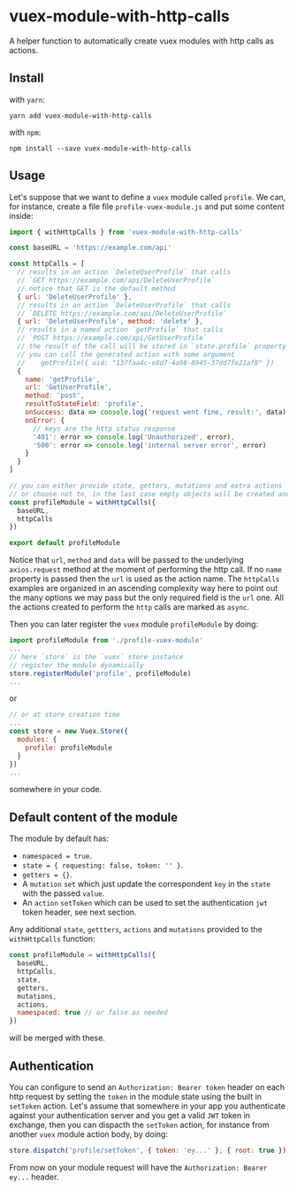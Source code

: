 # vuex-module-with-http-calls

A helper function to automatically create vuex modules with http calls as actions.

## Install

with `yarn`:
```
yarn add vuex-module-with-http-calls
```

with `npm`:
```
npm install --save vuex-module-with-http-calls
```
## Usage

Let's suppose that we want to define a `vuex` module called `profile`. We can, for instance, create a file file `profile-vuex-module.js` and put some content inside:

```javascript
import { withHttpCalls } from 'vuex-module-with-http-calls'

const baseURL = 'https://example.com/api'

const httpCalls = [
  // results in an action `DeleteUserProfile` that calls
  // `GET https://example.com/api/DeleteUserProfile`
  // notice that GET is the default method
  { url: 'DeleteUserProfile' },
  // results in an action `DeleteUserProfile` that calls 
  // `DELETE https://example.com/api/DeleteUserProfile`
  { url: 'DeleteUserProfile', method: 'delete' },
  // results in a named action `getProfile` that calls 
  // `POST https://example.com/api/GetUserProfile`
  // the result of the call will be stored in `state.profile` property
  // you can call the generated action with some argument
  //    getProfile({ uid: "137faa4c-e8d7-4a98-8945-37dd7fe21af8" })
  {
    name: 'getProfile',
    url: 'GetUserProfile',
    method: 'post',
    resultToStateField: 'profile',
    onSuccess: data => console.log('request went fine, result:', data)
    onError: {
      // keys are the http status response
      '401': error => console.log('Unauthorized', error),
      '500': error => console.log('internal server error', error)
    }
  }
]

// you can either provide state, getters, mutations and extra actions
// or choose not to, in the last case empty objects will be created and used
const profileModule = withHttpCalls({
  baseURL,
  httpCalls
})

export default profileModule
```
Notice that `url`, `method` and `data` will be passed to the underlying `axios.request` method at the moment of performing the http call. If no `name` property is passed then the `url` is used as the action name. The `httpCalls` examples are organized in an ascending complexity way here to point out the many options we may pass but the only required field is the `url` one. All the actions created to perform the `http` calls are marked as `async`. 

Then you can later register the `vuex` module `profileModule` by doing:
```javascript
import profileModule from './profile-vuex-module'
...
// here `store` is the `vuex` store instance
// register the module dynamically
store.registerModule('profile', profileModule)
...
```
or
```javascript
// or at store creation time
...
const store = new Vuex.Store({
  modules: {
    profile: profileModule
  }
})
...
```
somewhere in your code. 

## Default content of the module

The module by default has:

- `namespaced = true`.
- `state = { requesting: false, token: '' }`.
- `getters = {}`.
- A `mutation` `set` which just update the correspondent `key` in the `state` with the passed `value`.
- An `action` `setToken` which can be used to set the authentication `jwt` token header, see next section.
 
Any additional `state`, `gettters`, `actions` and `mutations` provided to the `withHttpCalls` function:
```javascript
const profileModule = withHttpCalls({
  baseURL,
  httpCalls,
  state,
  getters,
  mutations,
  actions,
  namespaced: true // or false as needed
})
```
will be merged with these.

## Authentication

You can configure to send an `Authorization: Bearer token` header on each http request by setting the `token` in the module state using the built in `setToken` action. Let's assume that somewhere in your app you authenticate against your authentication server and you get a valid `JWT` token in exchange, then you can dispacth the `setToken` action, for instance from another `vuex` module action body, by doing:
```javascript
store.dispatch('profile/setToken', { token: 'ey...' }, { root: true })
```
From now on your module request will have the `Authorization: Bearer ey...` header.
